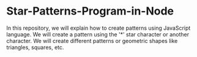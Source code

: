 # Star-Patterns-Program-in-Node
In this repository, we will explain how to create patterns using JavaScript language. We will create a pattern using the '*' star character or another character. We will create different patterns or geometric shapes like triangles, squares, etc.
